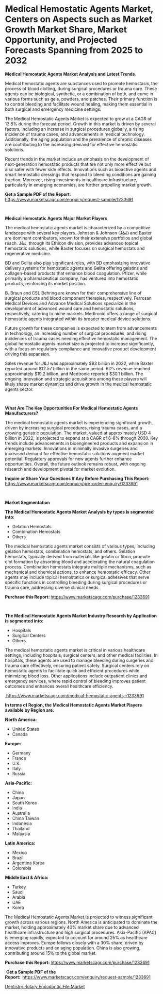 <p><h1>Medical Hemostatic Agents Market, Centers on Aspects such as Market Growth Market Share, Market Opportunity, and Projected Forecasts Spanning from 2025 to 2032</h1></p><p><strong>Medical Hemostatic Agents Market Analysis and Latest Trends</strong></p>
<p><p>Medical hemostatic agents are substances used to promote hemostasis, the process of blood clotting, during surgical procedures or trauma care. These agents can be biological, synthetic, or a combination of both, and come in various forms such as gels, powders, and patches. Their primary function is to control bleeding and facilitate wound healing, making them essential in both surgical and emergency medicine settings.</p><p>The Medical Hemostatic Agents Market is expected to grow at a CAGR of 13.8% during the forecast period. Growth in this market is driven by several factors, including an increase in surgical procedures globally, a rising incidence of trauma cases, and advancements in medical technology. Additionally, the aging population and the prevalence of chronic diseases are contributing to the increasing demand for effective hemostatic solutions.</p><p>Recent trends in the market include an emphasis on the development of next-generation hemostatic products that are not only more effective but also safer with fewer side effects. Innovations such as bioactive agents and smart hemostatic dressings that respond to bleeding conditions are gaining traction. Moreover, rising investments in healthcare infrastructure, particularly in emerging economies, are further propelling market growth.</p></p>
<p><strong>Get a Sample PDF of the Report:&nbsp;</strong> <a href="https://www.marketscagr.com/enquiry/request-sample/1233691?utm_campaign=2528&utm_medium=2&utm_source=Github&utm_content=ia&utm_term=04032025&utm_id=medical-hemostatic-agents">https://www.marketscagr.com/enquiry/request-sample/1233691</a></p>
<p>&nbsp;</p>
<p><strong>Medical Hemostatic Agents Major Market Players</strong></p>
<p><p>The medical hemostatic agents market is characterized by a competitive landscape with several key players. Johnson & Johnson (J&J) and Baxter are dominant contributors, known for their extensive portfolios and global reach. J&J, through its Ethicon division, provides advanced topical hemostatic solutions, while Baxter focuses on surgical hemostats and regenerative medicine.</p><p>BD and Gelita also play significant roles, with BD emphasizing innovative delivery systems for hemostatic agents and Gelita offering gelatins and collagen-based products that enhance blood coagulation. Pfizer, while primarily a pharmaceutical company, has ventured into hemostatic products, reinforcing its market position.</p><p>B. Braun and CSL Behring are known for their comprehensive line of surgical products and blood component therapies, respectively. Ferrosan Medical Devices and Advance Medical Solutions specialize in the development of advanced wound care and hemostatic solutions, respectively, catering to niche markets. Medtronic offers a range of surgical hemostatic agents integrated within its broader medical device solutions.</p><p>Future growth for these companies is expected to stem from advancements in technology, an increasing number of surgical procedures, and rising incidences of trauma cases needing effective hemostatic management. The global hemostatic agents market size is projected to increase significantly, with a focus on regulatory compliance and innovative product development driving this expansion.</p><p>Sales revenue for J&J was approximately $93 billion in 2022, while Baxter reported around $12.57 billion in the same period. BD's revenue reached approximately $19.2 billion, and Medtronic reported $30.1 billion. The ongoing innovation and strategic acquisitions among these players will likely shape market dynamics and drive growth in the medical hemostatic agents sector.</p></p>
<p>&nbsp;</p>
<p><strong>What Are The Key Opportunities For Medical Hemostatic Agents Manufacturers?</strong></p>
<p><p>The medical hemostatic agents market is experiencing significant growth, driven by increasing surgical procedures, rising trauma cases, and a growing geriatric population. The market, valued at approximately USD 4 billion in 2022, is projected to expand at a CAGR of 6-8% through 2030. Key trends include advancements in bioengineered products and expansion in emerging markets. Innovations in minimally invasive surgeries and increased demand for effective hemostatic solutions augment market potential. Regulatory approvals for new agents further enhance opportunities. Overall, the future outlook remains robust, with ongoing research and development pivotal for market evolution.</p></p>
<p><strong>Inquire or Share Your Questions If Any Before Purchasing This Report:</strong> <a href="https://www.marketscagr.com/enquiry/pre-order-enquiry/1233691?utm_campaign=2528&utm_medium=2&utm_source=Github&utm_content=ia&utm_term=04032025&utm_id=medical-hemostatic-agents">https://www.marketscagr.com/enquiry/pre-order-enquiry/1233691</a></p>
<p>&nbsp;</p>
<p><strong>Market Segmentation</strong></p>
<p><strong>The Medical Hemostatic Agents Market Analysis by types is segmented into:</strong></p>
<p><ul><li>Gelation Hemostats</li><li>Combination Hemostats</li><li>Others</li></ul></p>
<p><p>The medical hemostatic agents market consists of various types, including gelation hemostats, combination hemostats, and others. Gelation hemostats, typically derived from materials like gelatin or fibrin, promote clot formation by absorbing blood and accelerating the natural coagulation process. Combination hemostats integrate multiple mechanisms, such as mechanical and chemical actions, to enhance hemostatic efficacy. Other agents may include topical hemostatics or surgical adhesives that serve specific functions in controlling bleeding during surgical procedures or trauma care, addressing diverse clinical needs.</p></p>
<p><strong>Purchase this Report:&nbsp;</strong><a href="https://www.marketscagr.com/purchase/1233691?utm_campaign=2528&utm_medium=2&utm_source=Github&utm_content=ia&utm_term=04032025&utm_id=medical-hemostatic-agents">https://www.marketscagr.com/purchase/1233691</a></p>
<p>&nbsp;</p>
<p><strong>The Medical Hemostatic Agents Market Industry Research by Application is segmented into:</strong></p>
<p><ul><li>Hospitals</li><li>Surgical Centers</li><li>Others</li></ul></p>
<p><p>The medical hemostatic agents market is critical in various healthcare settings, including hospitals, surgical centers, and other medical facilities. In hospitals, these agents are used to manage bleeding during surgeries and trauma care effectively, ensuring patient safety. Surgical centers rely on hemostatic agents to facilitate quick and efficient procedures while minimizing blood loss. Other applications include outpatient clinics and emergency services, where rapid control of bleeding improves patient outcomes and enhances overall healthcare efficiency.</p></p>
<p><a href="https://www.marketscagr.com/medical-hemostatic-agents-r1233691?utm_campaign=2528&utm_medium=2&utm_source=Github&utm_content=ia&utm_term=04032025&utm_id=medical-hemostatic-agents">&nbsp;https://www.marketscagr.com/medical-hemostatic-agents-r1233691</a></p>
<p><strong>In terms of Region, the Medical Hemostatic Agents Market Players available by Region are:</strong></p>
<p>
    <p> <strong> North America: </strong>
        <ul>
            <li>United States</li>
            <li>Canada</li>
        </ul>
        </p> 
    <p> <strong> Europe: </strong>
        <ul>
            <li>Germany</li>
            <li>France</li>
            <li>U.K.</li>
            <li>Italy</li>
            <li>Russia</li>
        </ul>
        </p> 
    <p> <strong> Asia-Pacific: </strong>
        <ul>
            <li>China</li>
            <li>Japan</li>
            <li>South Korea</li>
            <li>India</li>
            <li>Australia</li>
            <li>China Taiwan</li>
            <li>Indonesia</li>
            <li>Thailand</li>
            <li>Malaysia</li>
        </ul>
        </p> 
    <p> <strong> Latin America: </strong>
        <ul>
            <li>Mexico</li>
            <li>Brazil</li>
            <li>Argentina Korea</li>
            <li>Colombia</li>
        </ul>
        </p> 
    <p> <strong> Middle East & Africa: </strong>
        <ul>
            <li>Turkey</li>
            <li>Saudi</li>
            <li>Arabia</li>
            <li>UAE</li>
            <li>Korea</li>
        </ul>
    </p>
    </p>
<p><p>The Medical Hemostatic Agents Market is projected to witness significant growth across various regions. North America is anticipated to dominate the market, holding approximately 40% market share due to advanced healthcare infrastructure and high surgical procedures. Asia-Pacific (APAC) is emerging rapidly, expected to account for around 25% as healthcare access improves. Europe follows closely with a 30% share, driven by innovative products and an aging population. China is also growing, contributing around 15% to the global market.</p></p>
<p><strong>Purchase this Report: </strong><a href="https://www.marketscagr.com/purchase/1233691?utm_campaign=2528&utm_medium=2&utm_source=Github&utm_content=ia&utm_term=04032025&utm_id=medical-hemostatic-agents">https://www.marketscagr.com/purchase/1233691</a></p>
<p>&nbsp;<strong>Get a Sample PDF of the Report:&nbsp;&nbsp;</strong><a href="https://www.marketscagr.com/enquiry/request-sample/1233691?utm_campaign=2528&utm_medium=2&utm_source=Github&utm_content=ia&utm_term=04032025&utm_id=medical-hemostatic-agents">https://www.marketscagr.com/enquiry/request-sample/1233691</a></p>
<p><strong></strong></p>
<p><p><a href="https://github.com/ovtkosle/Market-Research-Report-List-1/blob/main/dentistry-rotary-endodontic-file-market.md?utm_campaign=2528&utm_medium=2&utm_source=Github&utm_content=ia&utm_term=04032025&utm_id=medical-hemostatic-agents">Dentistry Rotary Endodontic File Market</a></p></p>